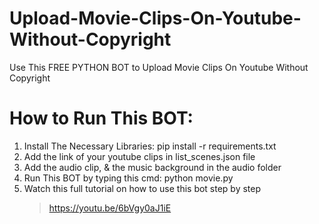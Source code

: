 # Upload-Movie-Clips-On-Youtube-Without-Copyright
 Use This FREE PYTHON BOT to Upload Movie Clips On Youtube Without Copyright
# How to Run This BOT:
 1. Install The Necessary Libraries: pip install -r requirements.txt<br>
 2. Add the link of your youtube clips in list_scenes.json file<br>
 3. Add the audio clip, & the music background in the audio folder<br>
 4. Run This BOT by typing this cmd: python movie.py<br>
 5. Watch this full tutorial on how to use this bot step by step<br>
    > https://youtu.be/6bVgy0aJ1iE
